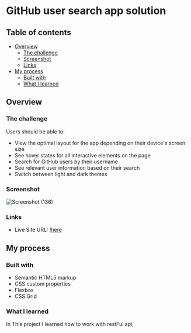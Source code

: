 # GitHub user search app solution


## Table of contents

- [Overview](#overview)
  - [The challenge](#the-challenge)
  - [Screenshot](#screenshot)
  - [Links](#links)
- [My process](#my-process)
  - [Built with](#built-with)
  - [What I learned](#what-i-learned)



## Overview

### The challenge

Users should be able to:

- View the optimal layout for the app depending on their device's screen size
- See hover states for all interactive elements on the page
- Search for GitHub users by their username
- See relevant user information based on their search
- Switch between light and dark themes


### Screenshot

![Screenshot (136)](https://github.com/AliBabaei-i/Interactive-card-details-form/assets/155062135/8bf572b0-d487-470c-a631-e5d99162344e)

### Links

- Live Site URL: [!here]( https://alibabaei-i.github.io/GitHub-user-search-app-solution)

## My process

### Built with

- Semantic HTML5 markup
- CSS custom properties
- Flexbox
- CSS Grid


### What I learned

In This project I learned how to work with restFul api;


